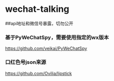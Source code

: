 # wechat-talking

##api地址和微信号暴露，切勿公开  
  
### 基于PyWeChatSpy，需要使用指定的wx版本  
https://github.com/veikai/PyWeChatSpy  

### 口红色号json来源  
https://github.com/Ovilia/lipstick  
